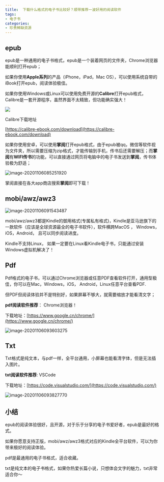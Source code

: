 ```yaml
---
title:  下载什么格式的电子书比较好？顺带推荐一波好用的阅读软件
tags:
- 电子书
categories:
- 珍贵稀缺资源
---
```



## epub

epub是一种通用的电子书格式，epub是一个装着网页的文件夹，Chrome浏览器能顺利打开epub；

如果你使用**Apple系列**的产品（iPhone，iPad，Mac OS），可以使用系统自带的iBook打开epub，阅读体验极佳。

如果你使用Windows或Linux可以使用免费开源的**Calibre**打开epub格式，Calibre是一套开源程序，虽然界面不太精致，但功能确实强大！

![](https://v2fy.com/asset/0i/jikemiji/jikemiji-md/2020-11-02-book-type.assets/image-20201106084623937.png)



Calibre下载地址

[https://calibre-ebook.com/download](https://calibre-ebook.com/download)



如果你使用安卓，可以使用**掌阅**打开epub格式，由于epub被qq，微信等软件视为文件夹，所以需要压缩为zip格式，才能传输到手机，传书后还需要解压；而**掌阅**有**WIFI传书**的功能，可以直接通过网页将电脑中的电子书发送到**掌阅**，传书体验极为舒适；

![image-20201106085251920](https://v2fy.com/asset/0i/jikemiji/jikemiji-md/2020-11-02-book-type.assets/image-20201106085251920.png)

掌阅直接在各大app商店搜索**掌阅**即可下载！






## mobi/awz/awz3



![image-20201106091543487](https://v2fy.com/asset/0i/jikemiji/jikemiji-md/2020-11-02-book-type.assets/image-20201106091543487.png)



mobi/awz/awz3都是Kindle的御用格式(专属私有格式)，Kindle是亚马逊旗下的一款软件（应该是全球资源最全的电子书软件），软件横跨MacOS ， Windows， iOS，Android， 且可以同步阅读进度。

Kindle不支持Linux， 如果一定要在Linux看Kindle电子书，只能通过安装Windows虚拟机解决了！



## Pdf



Pdf格式的电子书，可以通过Chrome浏览器或任意PDF查看软件打开，通用型极佳，你可以在Mac，Windows，iOS， Android，Linux任意平台查看PDF.

但PDF但阅读体验并不是特别好，如果屏幕不够大，就需要缩放才能看清文字；



**pdf阅读软件推荐**： Chrome浏览器！

下载地址：[https://www.google.cn/chrome/](https://www.google.cn/chrome/)



![image-20201106093603275](https://v2fy.com/asset/0i/jikemiji/jikemiji-md/2020-11-02-book-type.assets/image-20201106093603275.png)




## Txt



Txt格式是纯文本，与pdf一样，全平台通用，小屏幕也能看清字体，但是无法插入图片。



**txt阅读软件推荐**: VSCode

下载地址：[https://code.visualstudio.com/](https://code.visualstudio.com/)

![image-20201106093827770](https://v2fy.com/asset/0i/jikemiji/jikemiji-md/2020-11-02-book-type.assets/image-20201106093827770.png)



## 小结



epub的阅读体验很好，且开源，对于乐于分享的电子书爱好者，epub是最好的格式。

如果你愿意支持正版，mobi/awz/awz3格式对应的Kindle全平台软件，可以为你带来极好的阅读体验。

pdf是最通用的电子书格式，适合收藏。

txt是纯文本的电子书格式，如果你热爱长篇小说，只想体会文字的魅力，txt非常适合你～




